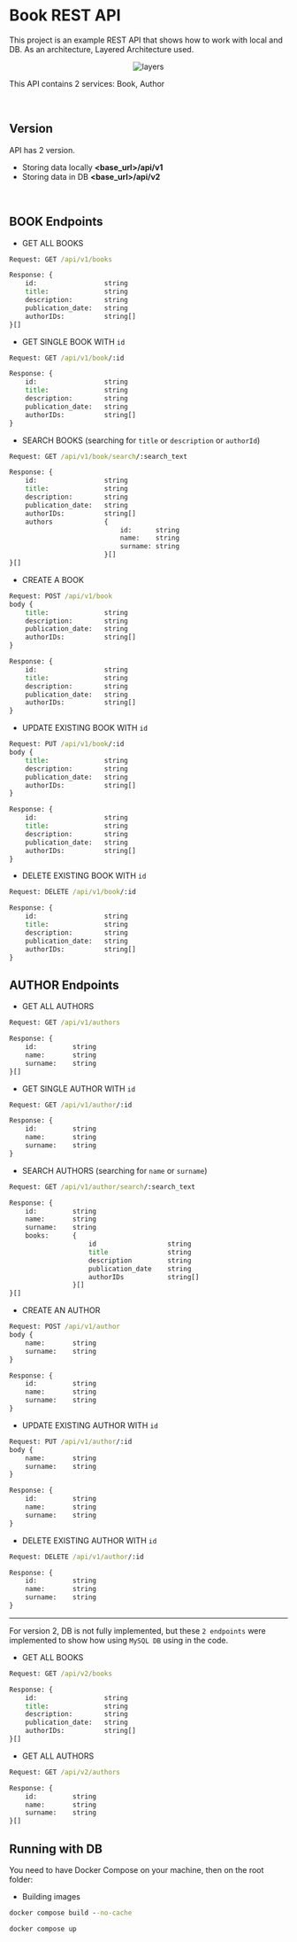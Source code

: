 # Book REST API

This project is an example REST API that shows how to work with local and DB. As an architecture, Layered Architecture used.

<p align="center">
<a>
    <img src="./docs/layers.png" alt="layers">
  </a>
</p>

This API contains 2 services: Book, Author

<br>

## Version

API has 2 version.

- Storing data locally **<base_url>/api/v1**
- Storing data in DB **<base_url>/api/v2**

<br>

## BOOK Endpoints

- GET ALL BOOKS

```cmd
Request: GET /api/v1/books

Response: {
    id:                 string
    title:              string
    description:        string
    publication_date:   string
    authorIDs:          string[]
}[]
```

- GET SINGLE BOOK WITH `id`

```cmd
Request: GET /api/v1/book/:id

Response: {
    id:                 string
    title:              string
    description:        string
    publication_date:   string
    authorIDs:          string[]
}
```

- SEARCH BOOKS (searching for `title` or `description` or `authorId`)

```cmd
Request: GET /api/v1/book/search/:search_text

Response: {
    id:                 string
    title:              string
    description:        string
    publication_date:   string
    authorIDs:          string[]
    authors             {
                            id:      string
                            name:    string
                            surname: string
                        }[]
}[]
```

- CREATE A BOOK

```cmd
Request: POST /api/v1/book
body {
    title:              string
    description:        string
    publication_date:   string
    authorIDs:          string[]
}

Response: {
    id:                 string
    title:              string
    description:        string
    publication_date:   string
    authorIDs:          string[]
}
```

- UPDATE EXISTING BOOK WITH `id`

```cmd
Request: PUT /api/v1/book/:id
body {
    title:              string
    description:        string
    publication_date:   string
    authorIDs:          string[]
}

Response: {
    id:                 string
    title:              string
    description:        string
    publication_date:   string
    authorIDs:          string[]
}
```

- DELETE EXISTING BOOK WITH `id`

```cmd
Request: DELETE /api/v1/book/:id

Response: {
    id:                 string
    title:              string
    description:        string
    publication_date:   string
    authorIDs:          string[]
}
```

## AUTHOR Endpoints

- GET ALL AUTHORS

```cmd
Request: GET /api/v1/authors

Response: {
    id:         string
    name:       string
    surname:    string
}[]
```

- GET SINGLE AUTHOR WITH `id`

```cmd
Request: GET /api/v1/author/:id

Response: {
    id:         string
    name:       string
    surname:    string
}
```

- SEARCH AUTHORS (searching for `name` or `surname`)

```cmd
Request: GET /api/v1/author/search/:search_text

Response: {
    id:         string
    name:       string
    surname:    string
    books:      {
                    id                  string
                    title               string
                    description         string
                    publication_date    string
                    authorIDs           string[]
                }[]
}[]
```

- CREATE AN AUTHOR

```cmd
Request: POST /api/v1/author
body {
    name:       string
    surname:    string
}

Response: {
    id:         string
    name:       string
    surname:    string
}
```

- UPDATE EXISTING AUTHOR WITH `id`

```cmd
Request: PUT /api/v1/author/:id
body {
    name:       string
    surname:    string
}

Response: {
    id:         string
    name:       string
    surname:    string
}
```

- DELETE EXISTING AUTHOR WITH `id`

```cmd
Request: DELETE /api/v1/author/:id

Response: {
    id:         string
    name:       string
    surname:    string
}
```

<hr>

For version 2, DB is not fully implemented, but these `2 endpoints` were implemented to show how using `MySQL DB` using in the code.

- GET ALL BOOKS

```cmd
Request: GET /api/v2/books

Response: {
    id:                 string
    title:              string
    description:        string
    publication_date:   string
    authorIDs:          string[]
}[]
```

- GET ALL AUTHORS

```cmd
Request: GET /api/v2/authors

Response: {
    id:         string
    name:       string
    surname:    string
}[]
```

## Running with DB

You need to have Docker Compose on your machine, then on the root folder:

- Building images

```cmd
docker compose build --no-cache
```

```Create and run containers
docker compose up
```
